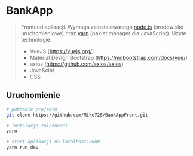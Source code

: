 # BankApp

> Frontend aplikacji. Wymaga zainstalowanego [node.js](https://nodejs.org/en/) (środowisko uruchomieniowe) oraz [yarn](https://yarnpkg.com/lang/en/) (pakiet manager dla JavaScript).
Użyte technologie:
> - VueJS (https://vuejs.org/)
> - Material Design Bootstrap (https://mdbootstrap.com/docs/vue/)
> - axios (https://github.com/axios/axios)
> - JavaScipt
> - CSS

## Uruchomienie

``` bash
# pobranie projektu
git clone https://github.com/Mike728/BankAppFront.git

# instalacja zależności
yarn

# start aplikacji na localhost:8080
yarn run dev
```
